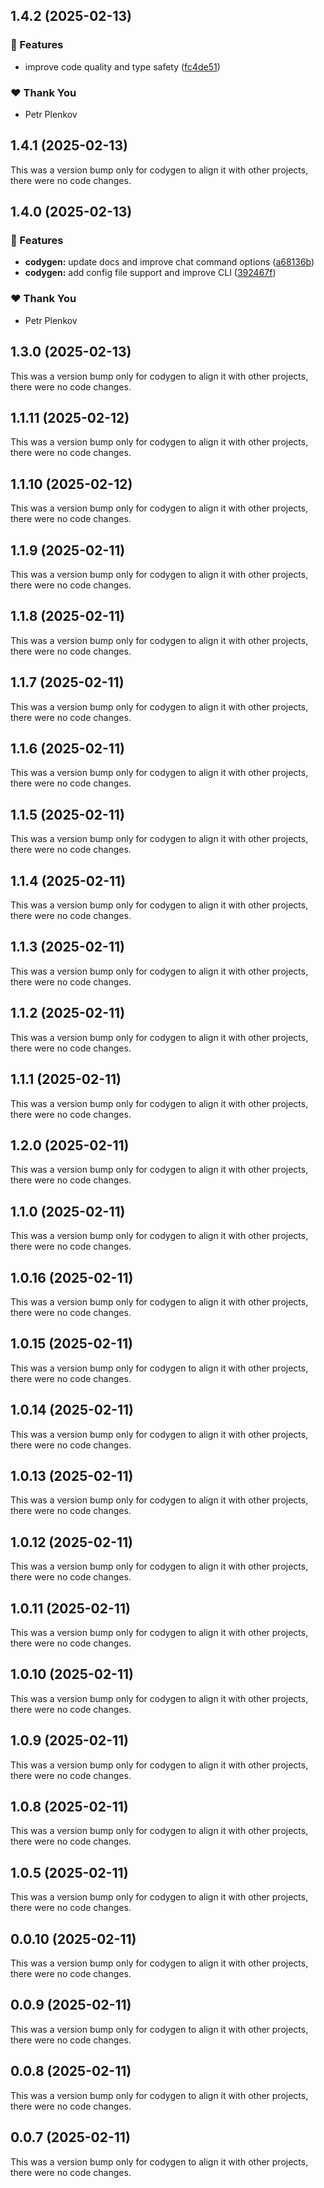 ## 1.4.2 (2025-02-13)

### 🚀 Features

- improve code quality and type safety ([fc4de51](https://github.com/theplenkov-npm/codygen/commit/fc4de51))

### ❤️ Thank You

- Petr Plenkov

## 1.4.1 (2025-02-13)

This was a version bump only for codygen to align it with other projects, there were no code changes.

## 1.4.0 (2025-02-13)

### 🚀 Features

- **codygen:** update docs and improve chat command options ([a68136b](https://github.com/theplenkov-npm/codygen/commit/a68136b))
- **codygen:** add config file support and improve CLI ([392467f](https://github.com/theplenkov-npm/codygen/commit/392467f))

### ❤️ Thank You

- Petr Plenkov

## 1.3.0 (2025-02-13)

This was a version bump only for codygen to align it with other projects, there were no code changes.

## 1.1.11 (2025-02-12)

This was a version bump only for codygen to align it with other projects, there were no code changes.

## 1.1.10 (2025-02-12)

This was a version bump only for codygen to align it with other projects, there were no code changes.

## 1.1.9 (2025-02-11)

This was a version bump only for codygen to align it with other projects, there were no code changes.

## 1.1.8 (2025-02-11)

This was a version bump only for codygen to align it with other projects, there were no code changes.

## 1.1.7 (2025-02-11)

This was a version bump only for codygen to align it with other projects, there were no code changes.

## 1.1.6 (2025-02-11)

This was a version bump only for codygen to align it with other projects, there were no code changes.

## 1.1.5 (2025-02-11)

This was a version bump only for codygen to align it with other projects, there were no code changes.

## 1.1.4 (2025-02-11)

This was a version bump only for codygen to align it with other projects, there were no code changes.

## 1.1.3 (2025-02-11)

This was a version bump only for codygen to align it with other projects, there were no code changes.

## 1.1.2 (2025-02-11)

This was a version bump only for codygen to align it with other projects, there were no code changes.

## 1.1.1 (2025-02-11)

This was a version bump only for codygen to align it with other projects, there were no code changes.

## 1.2.0 (2025-02-11)

This was a version bump only for codygen to align it with other projects, there were no code changes.

## 1.1.0 (2025-02-11)

This was a version bump only for codygen to align it with other projects, there were no code changes.

## 1.0.16 (2025-02-11)

This was a version bump only for codygen to align it with other projects, there were no code changes.

## 1.0.15 (2025-02-11)

This was a version bump only for codygen to align it with other projects, there were no code changes.

## 1.0.14 (2025-02-11)

This was a version bump only for codygen to align it with other projects, there were no code changes.

## 1.0.13 (2025-02-11)

This was a version bump only for codygen to align it with other projects, there were no code changes.

## 1.0.12 (2025-02-11)

This was a version bump only for codygen to align it with other projects, there were no code changes.

## 1.0.11 (2025-02-11)

This was a version bump only for codygen to align it with other projects, there were no code changes.

## 1.0.10 (2025-02-11)

This was a version bump only for codygen to align it with other projects, there were no code changes.

## 1.0.9 (2025-02-11)

This was a version bump only for codygen to align it with other projects, there were no code changes.

## 1.0.8 (2025-02-11)

This was a version bump only for codygen to align it with other projects, there were no code changes.

## 1.0.5 (2025-02-11)

This was a version bump only for codygen to align it with other projects, there were no code changes.

## 0.0.10 (2025-02-11)

This was a version bump only for codygen to align it with other projects, there were no code changes.

## 0.0.9 (2025-02-11)

This was a version bump only for codygen to align it with other projects, there were no code changes.

## 0.0.8 (2025-02-11)

This was a version bump only for codygen to align it with other projects, there were no code changes.

## 0.0.7 (2025-02-11)

This was a version bump only for codygen to align it with other projects, there were no code changes.
